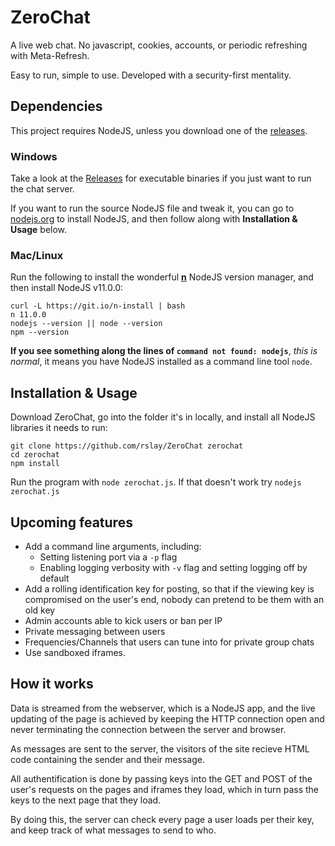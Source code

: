 # ZeroChat
A live web chat. No javascript, cookies, accounts, or periodic refreshing with Meta-Refresh.

Easy to run, simple to use. Developed with a security-first mentality.


## Dependencies

This project requires NodeJS, unless you download one of the [releases]().


### Windows
Take a look at the [Releases]() for executable binaries if you just want to run the chat server.

If you want to run the source NodeJS file and tweak it, you can go to [nodejs.org](https://nodejs.org) to install NodeJS, and then follow along with **Installation & Usage** below.


### Mac/Linux
Run the following to install the wonderful **[n](https://github.com/tj/n)** NodeJS version manager, and then install NodeJS v11.0.0:
```
curl -L https://git.io/n-install | bash
n 11.0.0
nodejs --version || node --version
npm --version
```
**If you see something along the lines of `command not found: nodejs`**, _this is normal_, it means you have NodeJS installed as a command line tool `node`.


## Installation & Usage
Download ZeroChat, go into the folder it's in locally, and install all NodeJS libraries it needs to run:
```
git clone https://github.com/rslay/ZeroChat zerochat
cd zerochat
npm install
```
Run the program with `node zerochat.js`. If that doesn't work try `nodejs zerochat.js`


## Upcoming features
- Add a command line arguments, including:
	- Setting listening port via a `-p` flag
	- Enabling logging verbosity with `-v` flag and setting logging off by default
- Add a rolling identification key for posting, so that if the viewing key is compromised on the user's end, nobody can pretend to be them with an old key
- Admin accounts able to kick users or ban per IP
- Private messaging between users
- Frequencies/Channels that users can tune into for private group chats
- Use sandboxed iframes.


## How it works
Data is streamed from the webserver, which is a NodeJS app, and the live updating of the page is achieved by keeping the HTTP connection open and never terminating the connection between the server and browser.

As messages are sent to the server, the visitors of the site recieve HTML code containing the sender and their message.

All authentification is done by passing keys into the GET and POST of the user's requests on the pages and iframes they load, which in turn pass the keys to the next page that they load.

By doing this, the server can check every page a user loads per their key, and keep track of what messages to send to who.